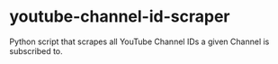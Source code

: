 # youtube-channel-id-scraper
Python script that scrapes all YouTube Channel IDs a given Channel is subscribed to.

